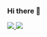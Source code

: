 ### Hi there 👋

<!--
**bru9911/bru9911** is a ✨ _special_ ✨ repository because its `README.md` (this file) appears on your GitHub profile.

Here are some ideas to get you started:

- 🔭 I’m currently working on ...
- 🌱 I’m currently learning ...
- 👯 I’m looking to collaborate on ...
- 🤔 I’m looking for help with ...
- 💬 Ask me about ...
- 📫 How to reach me: ...
- 😄 Pronouns: ...
- ⚡ Fun fact: ...
-->
<a href="https://www.linkedin.com/in/bruno-padovani-canna/" alt="linkedin" rel="nofollow">
    <img src="https://camo.githubusercontent.com/1598532a3542326fff0ea5e0481f39287c1a1a201b07b4fff95c5ecd6a30553e/68747470733a2f2f696d672e736869656c64732e696f2f62616467652f4c696e6b6564496e2d2532333030373742352e7376673f267374796c653d666c61742d737175617265266c6f676f3d6c696e6b6564696e266c6f676f436f6c6f723d7768697465" data-canonical-src="https://img.shields.io/badge/LinkedIn-%230077B5.svg?&amp;style=flat-square&amp;logo=linkedin&amp;logoColor=white" style="max-width: 100%;">
  </a>
  <a href="https://github.com/bru9911" alt="github">
    <img src="https://camo.githubusercontent.com/200df213f65ea73ad573120908a567e772c132790a74fc0d7915f18be7bff626/68747470733a2f2f696d672e736869656c64732e696f2f62616467652f4769744875622d3030303030303f267374796c653d666c61742d737175617265266c6f676f3d476974487562266c6f676f436f6c6f723d7768697465" data-canonical-src="https://img.shields.io/badge/GitHub-000000?&amp;style=flat-square&amp;logo=GitHub&amp;logoColor=white" style="max-width: 100%;">
  </a>
 
